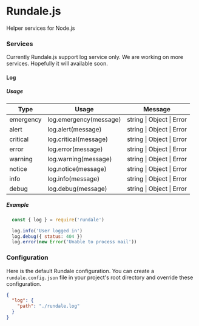 # Rundale.js
Helper services for Node.js

### Services
Currently Rundale.js support log service only. We are working on more services. Hopefully it will available soon.

#### Log
##### Usage
| Type      | Usage                  | Message                   |
|-----------|------------------------|---------------------------|
| emergency | log.emergency(message) | string \| Object \| Error |
| alert     | log.alert(message)     | string \| Object \| Error |
| critical  | log.critical(message)  | string \| Object \| Error |
| error     | log.error(message)     | string \| Object \| Error |
| warning   | log.warning(message)   | string \| Object \| Error |
| notice    | log.notice(message)    | string \| Object \| Error |
| info      | log.info(message)      | string \| Object \| Error |
| debug     | log.debug(message)     | string \| Object \| Error |

##### Example
```js
  const { log } = require('rundale')

  log.info('User logged in')
  log.debug({ status: 404 })
  log.error(new Error('Unable to process mail'))
```

### Configuration
Here is the default Rundale configuration. You can create a `rundale.config.json` file in your project's root directory and override these configuration.
```json
{
  "log": {
    "path": "./rundale.log"
  }
}
```